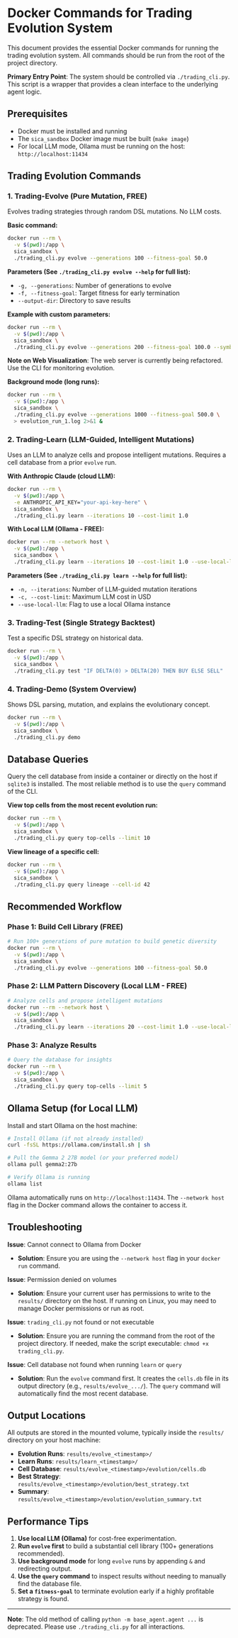 # Docker Commands for Trading Evolution System

This document provides the essential Docker commands for running the trading evolution system. All commands should be run from the root of the project directory.

**Primary Entry Point**: The system should be controlled via `./trading_cli.py`. This script is a wrapper that provides a clean interface to the underlying agent logic.

## Prerequisites

- Docker must be installed and running
- The `sica_sandbox` Docker image must be built (`make image`)
- For local LLM mode, Ollama must be running on the host: `http://localhost:11434`

## Trading Evolution Commands

### 1. Trading-Evolve (Pure Mutation, FREE)

Evolves trading strategies through random DSL mutations. No LLM costs.

**Basic command:**
```bash
docker run --rm \
  -v $(pwd):/app \
  sica_sandbox \
  ./trading_cli.py evolve --generations 100 --fitness-goal 50.0
```

**Parameters (See `./trading_cli.py evolve --help` for full list):**
- `-g, --generations`: Number of generations to evolve
- `-f, --fitness-goal`: Target fitness for early termination
- `--output-dir`: Directory to save results

**Example with custom parameters:**
```bash
docker run --rm \
  -v $(pwd):/app \
  sica_sandbox \
  ./trading_cli.py evolve --generations 200 --fitness-goal 100.0 --symbol BTCUSD
```

**Note on Web Visualization**: The web server is currently being refactored. Use the CLI for monitoring evolution.

**Background mode (long runs):**
```bash
docker run --rm \
  -v $(pwd):/app \
  sica_sandbox \
  ./trading_cli.py evolve --generations 1000 --fitness-goal 500.0 \
  > evolution_run_1.log 2>&1 &
```

### 2. Trading-Learn (LLM-Guided, Intelligent Mutations)

Uses an LLM to analyze cells and propose intelligent mutations. Requires a cell database from a prior `evolve` run.

**With Anthropic Claude (cloud LLM):**
```bash
docker run --rm \
  -v $(pwd):/app \
  -e ANTHROPIC_API_KEY="your-api-key-here" \
  sica_sandbox \
  ./trading_cli.py learn --iterations 10 --cost-limit 1.0
```

**With Local LLM (Ollama - FREE):**
```bash
docker run --rm --network host \
  -v $(pwd):/app \
  sica_sandbox \
  ./trading_cli.py learn --iterations 10 --cost-limit 1.0 --use-local-llm
```

**Parameters (See `./trading_cli.py learn --help` for full list):**
- `-n, --iterations`: Number of LLM-guided mutation iterations
- `-c, --cost-limit`: Maximum LLM cost in USD
- `--use-local-llm`: Flag to use a local Ollama instance

### 3. Trading-Test (Single Strategy Backtest)

Test a specific DSL strategy on historical data.

```bash
docker run --rm \
  -v $(pwd):/app \
  sica_sandbox \
  ./trading_cli.py test "IF DELTA(0) > DELTA(20) THEN BUY ELSE SELL"
```

### 4. Trading-Demo (System Overview)

Shows DSL parsing, mutation, and explains the evolutionary concept.

```bash
docker run --rm \
  -v $(pwd):/app \
  sica_sandbox \
  ./trading_cli.py demo
```

## Database Queries

Query the cell database from inside a container or directly on the host if `sqlite3` is installed. The most reliable method is to use the `query` command of the CLI.

**View top cells from the most recent evolution run:**
```bash
docker run --rm \
  -v $(pwd):/app \
  sica_sandbox \
  ./trading_cli.py query top-cells --limit 10
```

**View lineage of a specific cell:**
```bash
docker run --rm \
  -v $(pwd):/app \
  sica_sandbox \
  ./trading_cli.py query lineage --cell-id 42
```

## Recommended Workflow

### Phase 1: Build Cell Library (FREE)
```bash
# Run 100+ generations of pure mutation to build genetic diversity
docker run --rm \
  -v $(pwd):/app \
  sica_sandbox \
  ./trading_cli.py evolve --generations 100 --fitness-goal 50.0
```

### Phase 2: LLM Pattern Discovery (Local LLM - FREE)
```bash
# Analyze cells and propose intelligent mutations
docker run --rm --network host \
  -v $(pwd):/app \
  sica_sandbox \
  ./trading_cli.py learn --iterations 20 --cost-limit 1.0 --use-local-llm
```

### Phase 3: Analyze Results
```bash
# Query the database for insights
docker run --rm \
  -v $(pwd):/app \
  sica_sandbox \
  ./trading_cli.py query top-cells --limit 5
```

## Ollama Setup (for Local LLM)

Install and start Ollama on the host machine:
```bash
# Install Ollama (if not already installed)
curl -fsSL https://ollama.com/install.sh | sh

# Pull the Gemma 2 27B model (or your preferred model)
ollama pull gemma2:27b

# Verify Ollama is running
ollama list
```
Ollama automatically runs on `http://localhost:11434`. The `--network host` flag in the Docker command allows the container to access it.

## Troubleshooting

**Issue**: Cannot connect to Ollama from Docker
- **Solution**: Ensure you are using the `--network host` flag in your `docker run` command.

**Issue**: Permission denied on volumes
- **Solution**: Ensure your current user has permissions to write to the `results/` directory on the host. If running on Linux, you may need to manage Docker permissions or run as root.

**Issue**: `trading_cli.py` not found or not executable
- **Solution**: Ensure you are running the command from the root of the project directory. If needed, make the script executable: `chmod +x trading_cli.py`.

**Issue**: Cell database not found when running `learn` or `query`
- **Solution**: Run the `evolve` command first. It creates the `cells.db` file in its output directory (e.g., `results/evolve_.../`). The `query` command will automatically find the most recent database.

## Output Locations

All outputs are stored in the mounted volume, typically inside the `results/` directory on your host machine:
- **Evolution Runs**: `results/evolve_<timestamp>/`
- **Learn Runs**: `results/learn_<timestamp>/`
- **Cell Database**: `results/evolve_<timestamp>/evolution/cells.db`
- **Best Strategy**: `results/evolve_<timestamp>/evolution/best_strategy.txt`
- **Summary**: `results/evolve_<timestamp>/evolution/evolution_summary.txt`

## Performance Tips

1. **Use local LLM (Ollama)** for cost-free experimentation.
2. **Run `evolve` first** to build a substantial cell library (100+ generations recommended).
3. **Use background mode** for long `evolve` runs by appending `&` and redirecting output.
4. **Use the `query` command** to inspect results without needing to manually find the database file.
5. **Set a `fitness-goal`** to terminate evolution early if a highly profitable strategy is found.

---

**Note**: The old method of calling `python -m base_agent.agent ...` is deprecated. Please use `./trading_cli.py` for all interactions.

